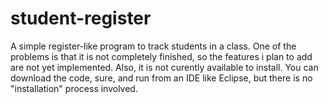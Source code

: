# student-register
A simple register-like program to track students in a class.
One of the problems is that it is not completely finished, so the features i plan to add are not yet implemented.
Also, it is not curently available to install. You can download the code, sure, and run from an IDE like Eclipse, but there is no "installation" process involved.
